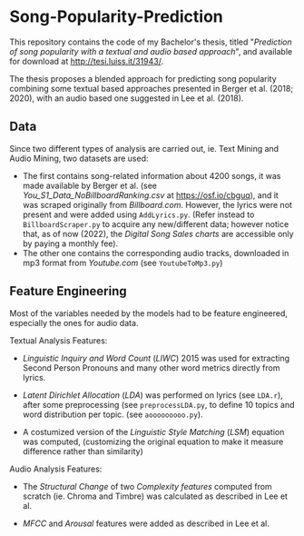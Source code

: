 # Song-Popularity-Prediction
This repository contains the code of my Bachelor's thesis, titled "*Prediction of song popularity with a textual and audio based approach*", and available for download at http://tesi.luiss.it/31943/.

The thesis proposes a blended approach for predicting song popularity combining some textual based approaches presented in Berger et al. (2018; 2020), with an audio based one suggested in Lee et al. (2018).

## Data
Since two different types of analysis are carried out, ie. Text Mining and Audio Mining, two datasets are used: 
- The first contains song-related information about 4200 songs, it was made available by Berger et al. (see *You_S1_Data_NoBillboardRanking.csv* at https://osf.io/cbguq), and it was scraped originally from *Billboard.com*. However, the lyrics were not present and were added using `AddLyrics.py`. (Refer instead to `BillboardScraper.py` to acquire any new/different data; however notice that, as of now (2022), the *Digital Song Sales charts* are accessible only by paying a monthly fee).
- The other one contains the corresponding audio tracks, downloaded in mp3 format from *Youtube.com* (see `YoutubeToMp3.py`)

## Feature Engineering
Most of the variables needed by the models had to be feature engineered, especially the ones for audio data.

Textual Analysis Features:
- *Linguistic Inquiry and Word Count* (*LIWC*) 2015 was used for extracting Second Person Pronouns and many other word metrics directly from lyrics.

- *Latent Dirichlet Allocation* (*LDA*) was performed on lyrics (see `LDA.r`), after some preprocessing (see `preprocessLDA.py`, to define 10 topics and word distribution per topic. (see `aooooooooo.py`). 
- A costumized version of the *Linguistic Style Matching* (*LSM*) equation was computed, (customizing the original equation to make it measure difference rather than similarity)

Audio Analysis Features:

- The *Structural Change* of two *Complexity features* computed from scratch (ie. Chroma and Timbre) was calculated as described in Lee et al.

- *MFCC* and *Arousal* features were added as described in Lee et al.
